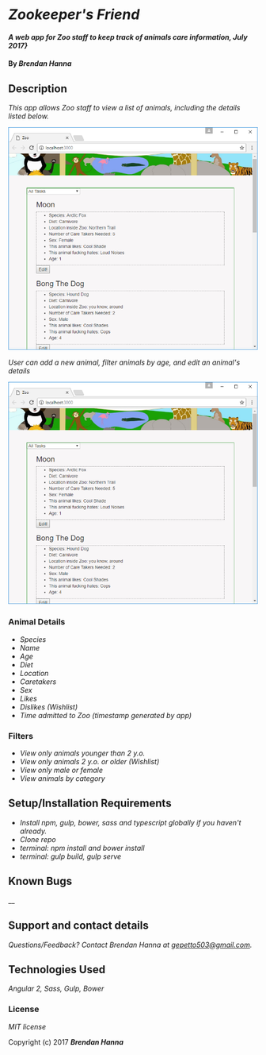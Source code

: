 # _Zookeeper's Friend_

#### _A web app for Zoo staff to keep track of animals care information, July 2017}_

#### By _**Brendan Hanna**_

## Description

_This app allows Zoo staff to view a list of animals, including the details listed below._

![Screen Shot 1](/resources/img/zoo_snip_1.png)

 _User can add a new animal, filter animals by age, and edit an animal's details_

 ![Screen Shot 2](/resources/img/zoo_snip_1.png)


### Animal Details
* _Species_
* _Name_
* _Age_
* _Diet_
* _Location_
* _Caretakers_
* _Sex_
* _Likes_
* _Dislikes_
_(Wishlist)_
* _Time admitted to Zoo (timestamp generated by app)_

### Filters
* _View only animals younger than 2 y.o._
* _View only animals 2 y.o. or older_
_(Wishlist)_
* _View only male or female_
* _View animals by category_






## Setup/Installation Requirements
* _Install npm, gulp, bower, sass and typescript globally if you haven't already._
* _Clone repo_
* _terminal: npm install and bower install_
* _terminal: gulp build, gulp serve_


## Known Bugs

__

## Support and contact details

_Questions/Feedback?  Contact Brendan Hanna at gepetto503@gmail.com._

## Technologies Used

_Angular 2, Sass, Gulp, Bower_

### License

*MIT license*

Copyright (c) 2017 **_Brendan Hanna_**
